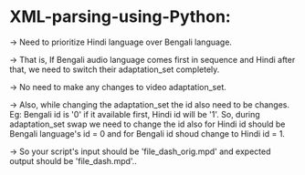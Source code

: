 # XML-parsing-using-Python:

-> Need to prioritize Hindi language over Bengali language.

-> That is, If Bengali audio language comes first in sequence and Hindi after that, we need to switch their adaptation_set completely. 

-> No need to make any changes to video adaptation_set. 

-> Also, while changing the adaptation_set the id also need to be changes.
 Eg: Bengali id is '0' if it available first, Hindi id will be '1'. So, during adaptation_set swap we need to change the id also for Hindi id should be Bengali language's id = 0 and for Bengali id shoud change to Hindi id = 1.

-> So your script's input should be  'file_dash_orig.mpd' and expected output should be 'file_dash.mpd'..
